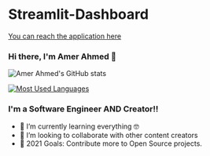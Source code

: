 # Streamlit-Dashboard

[You can reach the application here](https://amerahmed-streamlit-dashboard-main-dbqbtd.streamlit.app/)


### Hi there, I'm Amer Ahmed 👋

![Amer Ahmed's GitHub stats](https://github-readme-stats-sigma-five.vercel.app/api?username=AmerAhmed&show_icons=true&theme=gruvbox_light)

[![Most Used Languages](https://github-readme-stats-sigma-five.vercel.app/api/top-langs/?username=AmerAhmed&layout=compact)](https://github.com/anuraghazra/github-readme-stats)




### I'm a Software Engineer AND Creator!!

- 🌱 I’m currently learning everything 🤓
- 👯 I’m looking to collaborate with other content creators
- 🥅 2021 Goals: Contribute more to Open Source projects.
